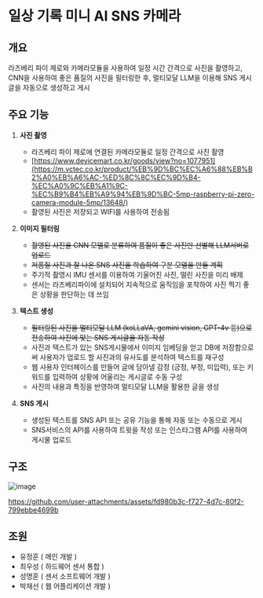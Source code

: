 # 일상 기록 미니 AI SNS 카메라


## 개요

라즈베리 파이 제로와 카메라모듈을 사용하여 일정 시간 간격으로 사진을 촬영하고, CNN을 사용하여 좋은 품질의 사진을 필터링한 후, 멀티모달 LLM을 이용해 SNS 게시글을 자동으로 생성하고 게시

## 주요 기능

1. **사진 촬영**
   - 라즈베리 파이 제로에 연결된 카메라모듈로 일정 간격으로 사진 촬영
   - [https://www.devicemart.co.kr/goods/view?no=1077951](https://m.vctec.co.kr/product/%EB%9D%BC%EC%A6%88%EB%B2%A0%EB%A6%AC-%ED%8C%8C%EC%9D%B4-%EC%A0%9C%EB%A1%9C-%EC%B9%B4%EB%A9%94%EB%9D%BC-5mp-raspberry-pi-zero-camera-module-5mp/13648/)
   - 촬영된 사진은 저장되고 WIFI를 사용하여 전송됨

2. **이미지 필터링**
   - ~~촬영된 사진을 CNN 모델로 분류하여 품질이 좋은 사진만 선별해 LLM서버로 업로드~~
   - ~~저품질 사진과 잘 나온 SNS 사진을 학습하여 구분 모델을 만들 계획~~
   - 주기적 촬영시 IMU 센서를 이용하여 기울어진 사진, 떨린 사진을 미리 배제
   - 센서는 라즈베리파이에 설치되어 지속적으로 움직임을 포착하여 사진 찍기 좋은 상황을 판단하는 데 쓰임
   

3. **텍스트 생성**
   - ~~필터링된 사진을 멀티모달 LLM (koLLaVA, gemini vision, GPT-4v 등)으로 전송하여 사진에 맞는 SNS 게시글을 자동 작성~~
   - 사진과 텍스트가 있는 SNS게시물에서 이미지 임베딩을 얻고 DB에 저장함으로써 사용자가 업로드 할 사진과의 유사도를 분석하여 텍스트를 재구성
   - 웹 사용자 인터페이스를 만들어 글에 담아낼 감정 (긍정, 부정, 미입력), 또는 키워드를 입력하여 상황에 어울리는 게시글로 수동 구성
   - 사진의 내용과 특징을 반영하여 멀티모달 LLM을 활용한 글을 생성

4. **SNS 게시**
   - 생성된 텍스트를 SNS API 또는 공유 기능을 통해 자동 또는 수동으로 게시
   - SNS서비스의 API를 사용하여 트윗을 작성 또는 인스타그램 API를 사용하여 게시물 업로드

## 구조
<!--![스크린샷 2024-06-20 142024](https://github.com/NooriDoori/cam/assets/112747810/dad0e2a6-3c6b-45d5-8386-f15983ea17e1)-->



![image](https://github.com/user-attachments/assets/2ac677a6-7c5d-4ff6-87ab-3027ce1a5871)





https://github.com/user-attachments/assets/fd980b3c-f727-4d7c-80f2-799ebbe4699b





## 조원
- 유정훈 ( 메인 개발 ) 
- 최우성 ( 하드웨어 센서 통합 )
- 성명훈 ( 센서 소프트웨어 개발 )
- 박재선 ( 웹 어플리케이션 개발 )

